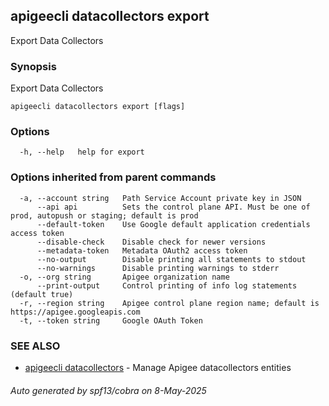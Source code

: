 ## apigeecli datacollectors export

Export Data Collectors

### Synopsis

Export Data Collectors

```
apigeecli datacollectors export [flags]
```

### Options

```
  -h, --help   help for export
```

### Options inherited from parent commands

```
  -a, --account string   Path Service Account private key in JSON
      --api api          Sets the control plane API. Must be one of prod, autopush or staging; default is prod
      --default-token    Use Google default application credentials access token
      --disable-check    Disable check for newer versions
      --metadata-token   Metadata OAuth2 access token
      --no-output        Disable printing all statements to stdout
      --no-warnings      Disable printing warnings to stderr
  -o, --org string       Apigee organization name
      --print-output     Control printing of info log statements (default true)
  -r, --region string    Apigee control plane region name; default is https://apigee.googleapis.com
  -t, --token string     Google OAuth Token
```

### SEE ALSO

* [apigeecli datacollectors](apigeecli_datacollectors.md)	 - Manage Apigee datacollectors entities

###### Auto generated by spf13/cobra on 8-May-2025
